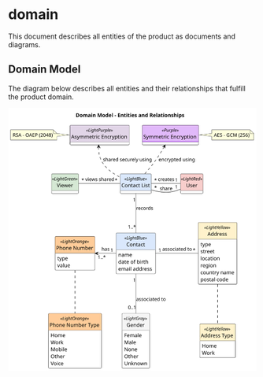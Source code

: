 # domain

This document describes all entities of the product as documents and diagrams.

## Domain Model

The diagram below describes all entities and their relationships that fulfill the product domain.

![The product domain described in an UML class diagram](src/domain/domain-model.svg)